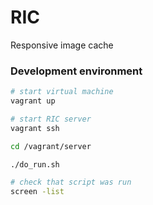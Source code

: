 # RIC
Responsive image cache


### Development environment
```bash
# start virtual machine
vagrant up

# start RIC server
vagrant ssh

cd /vagrant/server

./do_run.sh

# check that script was run
screen -list
```